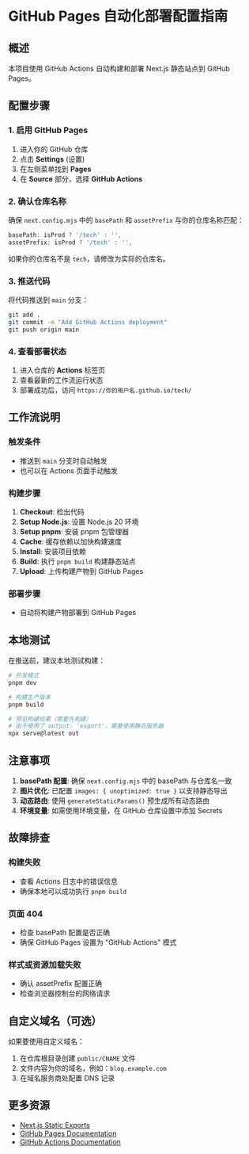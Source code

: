 # GitHub Pages 自动化部署配置指南

## 概述
本项目使用 GitHub Actions 自动构建和部署 Next.js 静态站点到 GitHub Pages。

## 配置步骤

### 1. 启用 GitHub Pages

1. 进入你的 GitHub 仓库
2. 点击 **Settings** (设置)
3. 在左侧菜单找到 **Pages**
4. 在 **Source** 部分，选择 **GitHub Actions**

### 2. 确认仓库名称

确保 `next.config.mjs` 中的 `basePath` 和 `assetPrefix` 与你的仓库名称匹配：

```javascript
basePath: isProd ? '/tech' : '',
assetPrefix: isProd ? '/tech' : '',
```

如果你的仓库名不是 `tech`，请修改为实际的仓库名。

### 3. 推送代码

将代码推送到 `main` 分支：

```bash
git add .
git commit -m "Add GitHub Actions deployment"
git push origin main
```

### 4. 查看部署状态

1. 进入仓库的 **Actions** 标签页
2. 查看最新的工作流运行状态
3. 部署成功后，访问 `https://你的用户名.github.io/tech/`

## 工作流说明

### 触发条件
- 推送到 `main` 分支时自动触发
- 也可以在 Actions 页面手动触发

### 构建步骤
1. **Checkout**: 检出代码
2. **Setup Node.js**: 设置 Node.js 20 环境
3. **Setup pnpm**: 安装 pnpm 包管理器
4. **Cache**: 缓存依赖以加快构建速度
5. **Install**: 安装项目依赖
6. **Build**: 执行 `pnpm build` 构建静态站点
7. **Upload**: 上传构建产物到 GitHub Pages

### 部署步骤
- 自动将构建产物部署到 GitHub Pages

## 本地测试

在推送前，建议本地测试构建：

```bash
# 开发模式
pnpm dev

# 构建生产版本
pnpm build

# 预览构建结果（需要先构建）
# 由于使用了 output: 'export'，需要使用静态服务器
npx serve@latest out
```

## 注意事项

1. **basePath 配置**: 确保 `next.config.mjs` 中的 basePath 与仓库名一致
2. **图片优化**: 已配置 `images: { unoptimized: true }` 以支持静态导出
3. **动态路由**: 使用 `generateStaticParams()` 预生成所有动态路由
4. **环境变量**: 如需使用环境变量，在 GitHub 仓库设置中添加 Secrets

## 故障排查

### 构建失败
- 查看 Actions 日志中的错误信息
- 确保本地可以成功执行 `pnpm build`

### 页面 404
- 检查 basePath 配置是否正确
- 确保 GitHub Pages 设置为 "GitHub Actions" 模式

### 样式或资源加载失败
- 确认 assetPrefix 配置正确
- 检查浏览器控制台的网络请求

## 自定义域名（可选）

如果要使用自定义域名：

1. 在仓库根目录创建 `public/CNAME` 文件
2. 文件内容为你的域名，例如：`blog.example.com`
3. 在域名服务商处配置 DNS 记录

## 更多资源

- [Next.js Static Exports](https://nextjs.org/docs/app/building-your-application/deploying/static-exports)
- [GitHub Pages Documentation](https://docs.github.com/en/pages)
- [GitHub Actions Documentation](https://docs.github.com/en/actions)

